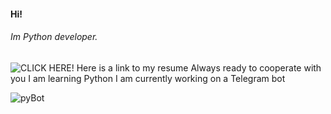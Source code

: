 #### Hi!
###### Im Python developer.
![CLICK HERE!](https://animalworld.com.ua/images/2010/September/Animals/Papio_cynocephalus/Papio_cynocephalus_7.jpg)
Here is a link to my resume
Always ready to cooperate with you
I am learning Python
I am currently working on a Telegram bot

![pyBot](file:///C:/Users/HomePC2019/AppData/Local/Packages/Microsoft.ScreenSketch_8wekyb3d8bbwe/TempState/Annotation%202023-06-28%20151430.png)

